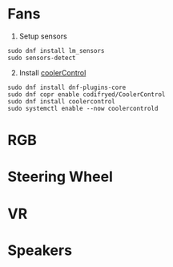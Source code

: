 # Fans
1. Setup sensors
```shell
sudo dnf install lm_sensors
sudo sensors-detect
```
2. Install [coolerControl](https://docs.coolercontrol.org/)
```shell
sudo dnf install dnf-plugins-core
sudo dnf copr enable codifryed/CoolerControl
sudo dnf install coolercontrol
sudo systemctl enable --now coolercontrold
```

# RGB

# Steering Wheel

# VR

# Speakers
